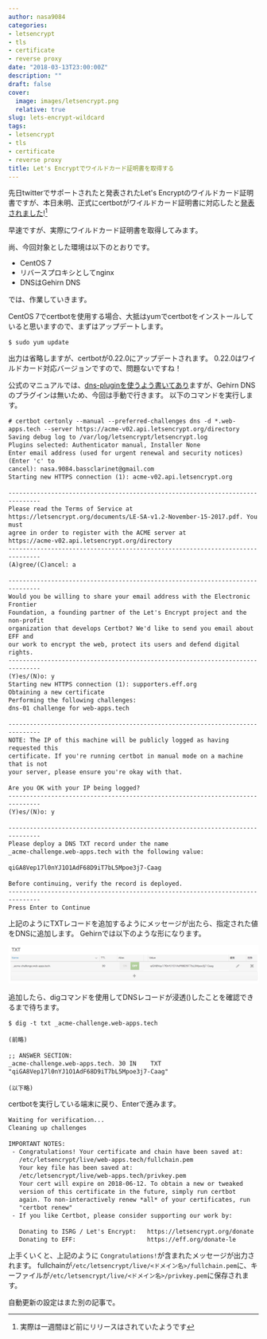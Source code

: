 ```yaml
---
author: nasa9084
categories:
- letsencrypt
- tls
- certificate
- reverse proxy
date: "2018-03-13T23:00:00Z"
description: ""
draft: false
cover:
  image: images/letsencrypt.png
  relative: true
slug: lets-encrypt-wildcard
tags:
- letsencrypt
- tls
- certificate
- reverse proxy
title: Let's Encryptでワイルドカード証明書を取得する
---
```



先日twitterでサポートされたと発表されたLet's Encryptのワイルドカード証明書ですが、本日未明、正式にcertbotがワイルドカード証明書に対応したと[発表されました](https://community.letsencrypt.org/t/acme-v2-and-wildcard-certificate-support-is-live/55579)![^0.22.0]

早速ですが、実際にワイルドカード証明書を取得してみます。

尚、今回対象とした環境は以下のとおりです。

* CentOS 7
* リバースプロキシとしてnginx
* DNSはGehirn DNS

では、作業していきます。

CentOS 7でcertbotを使用する場合、大抵はyumでcertbotをインストールしていると思いますので、まずはアップデートします。

``` shell
$ sudo yum update
```

出力は省略しますが、certbotが0.22.0にアップデートされます。
0.22.0はワイルドカード対応バージョンですので、問題ないですね！

公式のマニュアルでは、[dns-pluginを使うよう書いてあり](https://certbot.eff.org/lets-encrypt/centosrhel7-nginx)ますが、Gehirn DNSのプラグインは無いため、今回は手動で行きます。
以下のコマンドを実行します。

``` shell
# certbot certonly --manual --preferred-challenges dns -d *.web-apps.tech --server https://acme-v02.api.letsencrypt.org/directory
Saving debug log to /var/log/letsencrypt/letsencrypt.log
Plugins selected: Authenticator manual, Installer None
Enter email address (used for urgent renewal and security notices) (Enter 'c' to
cancel): nasa.9084.bassclarinet@gmail.com
Starting new HTTPS connection (1): acme-v02.api.letsencrypt.org

-------------------------------------------------------------------------------
Please read the Terms of Service at
https://letsencrypt.org/documents/LE-SA-v1.2-November-15-2017.pdf. You must
agree in order to register with the ACME server at
https://acme-v02.api.letsencrypt.org/directory
-------------------------------------------------------------------------------
(A)gree/(C)ancel: a

-------------------------------------------------------------------------------
Would you be willing to share your email address with the Electronic Frontier
Foundation, a founding partner of the Let's Encrypt project and the non-profit
organization that develops Certbot? We'd like to send you email about EFF and
our work to encrypt the web, protect its users and defend digital rights.
-------------------------------------------------------------------------------
(Y)es/(N)o: y
Starting new HTTPS connection (1): supporters.eff.org
Obtaining a new certificate
Performing the following challenges:
dns-01 challenge for web-apps.tech

-------------------------------------------------------------------------------
NOTE: The IP of this machine will be publicly logged as having requested this
certificate. If you're running certbot in manual mode on a machine that is not
your server, please ensure you're okay with that.

Are you OK with your IP being logged?
-------------------------------------------------------------------------------
(Y)es/(N)o: y

-------------------------------------------------------------------------------
Please deploy a DNS TXT record under the name
_acme-challenge.web-apps.tech with the following value:

qiGA8Vep17l0nYJ1O1AdF68D9iT7bL5Mpoe3j7-Caag

Before continuing, verify the record is deployed.
-------------------------------------------------------------------------------
Press Enter to Continue
```

上記のようにTXTレコードを追加するようにメッセージが出たら、指定された値をDNSに追加します。
Gehirnでは以下のような形になります。

![Gehirn_txt_record](images/Gehirn_txt_record.png)

追加したら、digコマンドを使用してDNSレコードが浸透()したことを確認できるまで待ちます。

``` shell
$ dig -t txt _acme-challenge.web-apps.tech

(前略)

;; ANSWER SECTION:
_acme-challenge.web-apps.tech. 30 IN	TXT	"qiGA8Vep17l0nYJ1O1AdF68D9iT7bL5Mpoe3j7-Caag"

(以下略)
```

certbotを実行している端末に戻り、Enterで進みます。

``` shell
Waiting for verification...
Cleaning up challenges

IMPORTANT NOTES:
 - Congratulations! Your certificate and chain have been saved at:
   /etc/letsencrypt/live/web-apps.tech/fullchain.pem
   Your key file has been saved at:
   /etc/letsencrypt/live/web-apps.tech/privkey.pem
   Your cert will expire on 2018-06-12. To obtain a new or tweaked
   version of this certificate in the future, simply run certbot
   again. To non-interactively renew *all* of your certificates, run
   "certbot renew"
 - If you like Certbot, please consider supporting our work by:

   Donating to ISRG / Let's Encrypt:   https://letsencrypt.org/donate
   Donating to EFF:                    https://eff.org/donate-le
```

上手くいくと、上記のように `Congratulations!`が含まれたメッセージが出力されます。
fullchainが`/etc/letsencrypt/live/<ドメイン名>/fullchain.pem`に、キーファイルが`/etc/letsencrypt/live/<ドメイン名>/privkey.pem`に保存されます。

自動更新の設定はまた別の記事で。

[^0.22.0]: 実際は一週間ほど前にリリースはされていたようです

